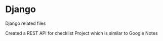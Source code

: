 # Django
Django related files

Created a REST API for checklist Project which is similar to Google Notes

